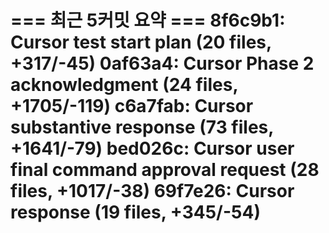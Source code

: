 === 최근 5커밋 요약 ===
8f6c9b1: Cursor test start plan (20 files, +317/-45)
0af63a4: Cursor Phase 2 acknowledgment (24 files, +1705/-119)
c6a7fab: Cursor substantive response (73 files, +1641/-79)
bed026c: Cursor user final command approval request (28 files, +1017/-38)
69f7e26: Cursor response (19 files, +345/-54)
=======================
